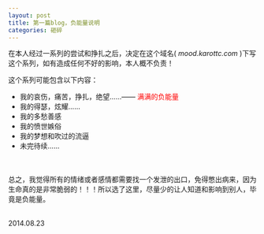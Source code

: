 ```yaml
---
layout: post
title: 第一篇blog，负能量说明
categories: 砸碎
---
```


在本人经过一系列的尝试和挣扎之后，决定在这个域名( *mood.karottc.com* )下写这个系列，如有造成任何不好的影响，本人概不负责！

这个系列可能包含以下内容：

* 我的哀伤，痛苦，挣扎，绝望......—— <font color="red">满满的负能量</font>
* 我的得瑟，炫耀......
* 我的多愁善感
* 我的愤世嫉俗
* 我的梦想和吹过的流逼
* 未完待续......

<br /><br />
总之，我觉得所有的情绪或者感情都需要找一个发泄的出口，免得憋出病来，因为生命真的是非常脆弱的！！！所以选了这里，尽量少的让人知道和影响到别人，毕竟是负能量。

<br />
2014.08.23